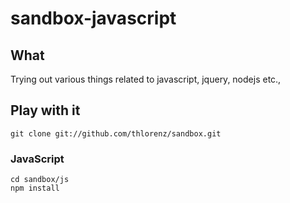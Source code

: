 
# sandbox-javascript

## What
Trying out various things related to javascript, jquery, nodejs etc.,

## Play with it

    git clone git://github.com/thlorenz/sandbox.git

### JavaScript

    cd sandbox/js
    npm install


